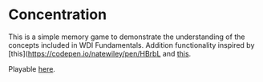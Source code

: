 # Concentration

This is a simple memory game to demonstrate the understanding of the concepts included in WDI Fundamentals. Addition functionality inspired by [this](https://codepen.io/natewiley/pen/HBrbL and [this](https://www.developphp.com/video/JavaScript/Memory-Game-Programming-Tutorial).

Playable [here](https://brendanmp.github.io/wdi-fundamentals-memorygame/).

